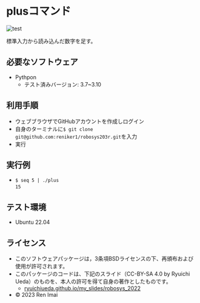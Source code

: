 # plusコマンド

![test](https://github.com/reniker1/robosys203r/actions/workflows/test.yml/badge.svg)

標準入力から読み込んだ数字を足す。

## 必要なソフトウェア

* Pythpon
  * テスト済みバージョン: 3.7~3.10

## 利用手順

* ウェブブラウザでGitHubアカウントを作成しログイン
* 自身のターミナルに``` $ git clone git@github.com:reniker1/robosys203r.git ```を入力
* 実行

## 実行例

*  ``` $ seq 5 | ./plus ```   
``` 15 ```
   

## テスト環境

* Ubuntu 22.04


## ライセンス

 * このソフトウェアパッケージは，3条項BSDライセンスの下、再頒布および使用が許可されます。
 * このパッケージのコードは、下記のスライド（CC-BY-SA 4.0 by Ryuichi Ueda）のものを、本人の許可を得て自身の著作としたものです。
   * [ryuichiueda.github.io/my_slides/robosys_2022](https://ryuichiueda.github.io/my_slides/robosys_2022/lesson7.html#/13)
 * © 2023 Ren Imai

